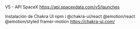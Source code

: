 
V5 - API SpaceX
https://api.spacexdata.com/v5/launches

Instalación de Chakra UI
npm i @chakra-ui/react @emotion/react @emotion/styled framer-motion
https://chakra-ui.com/